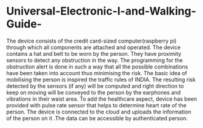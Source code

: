 # Universal-Electronic-I-and-Walking-Guide-
The device consists of the credit card-sized computer(raspberry pi) through which all components are attached and operated. The device contains a hat and belt to be worn by the person. They have proximity sensors to detect any obstruction in the way. The programming for the obstruction alert is done in such a way that all the possible combinations have been taken into account thus minimising the risk. The basic idea of mobilising the person is inspired the traffic rules of INDIA. The resulting risk detected by the sensors (if any) will be computed and right direction to keep on moving will be conveyed to the person by the earphones and vibrations in their waist area. To add the healthcare aspect, device has been provided with pulse rate sensor that helps to determine heart rate of the person. The device is connected to the cloud and uploads the information of the person on it .The data can be accessible by authenticated person. 
